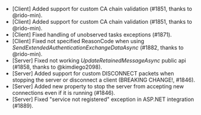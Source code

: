* [Client] Added support for custom CA chain validation (#1851, thanks to @rido-min).
* [Client] Added support for custom CA chain validation (#1851, thanks to @rido-min).
* [Client] Fixed handling of unobserved tasks exceptions (#1871).
* [Client] Fixed not specified ReasonCode when using _SendExtendedAuthenticationExchangeDataAsync_ (#1882, thanks to @rido-min).
* [Server] Fixed not working _UpdateRetainedMessageAsync_ public api (#1858, thanks to @kimdiego2098).
* [Server] Added support for custom DISCONNECT packets when stopping the server or disconnect a client (BREAKING CHANGE!, #1846).
* [Server] Added new property to stop the server from accepting new connections even if it is running (#1846).
* [Server] Fixed "service not registered" exception in ASP.NET integration (#1889).